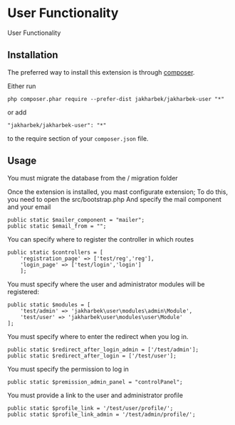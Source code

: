 User Functionality
===================
User Functionality

Installation
------------

The preferred way to install this extension is through [composer](http://getcomposer.org/download/).

Either run

```
php composer.phar require --prefer-dist jakharbek/jakharbek-user "*"
```

or add

```
"jakharbek/jakharbek-user": "*"
```

to the require section of your `composer.json` file.


Usage
-----
You must migrate the database from the / migration folder

Once the extension is installed, you mast configurate extension;
To do this, you need to open the src/bootstrap.php
And specify the mail component and your email

    public static $mailer_component = "mailer";
    public static $email_from = "";

You can specify where to register the controller in which routes

	public static $controllers = [
        'registration_page' => ['test/reg','reg'],
        'login_page' => ['test/login','login']
        ];

You must specify where the user and administrator modules will be registered:

	public static $modules = [
        'test/admin' => 'jakharbek\user\modules\admin\Module',
        'test/user' => 'jakharbek\user\modules\user\Module'
    ];

You must specify where to enter the redirect when you log in.

	public static $redirect_after_login_admin = ['/test/admin'];
	public static $redirect_after_login = ['/test/user'];
 
 You must specify the permission to log in
 
	public static $premission_admin_panel = "controlPanel";
 
 You must provide a link to the user and administrator profile
 
	public static $profile_link = '/test/user/profile/';
    public static $profile_link_admin = '/test/admin/profile/';
	
